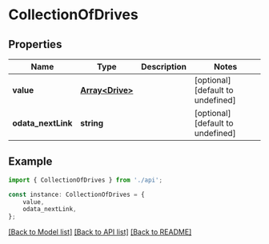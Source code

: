 # CollectionOfDrives


## Properties

Name | Type | Description | Notes
------------ | ------------- | ------------- | -------------
**value** | [**Array&lt;Drive&gt;**](Drive.md) |  | [optional] [default to undefined]
**odata_nextLink** | **string** |  | [optional] [default to undefined]

## Example

```typescript
import { CollectionOfDrives } from './api';

const instance: CollectionOfDrives = {
    value,
    odata_nextLink,
};
```

[[Back to Model list]](../README.md#documentation-for-models) [[Back to API list]](../README.md#documentation-for-api-endpoints) [[Back to README]](../README.md)
